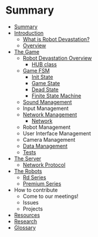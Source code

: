 # Summary

* [Summary](README.md)
* [Introduction](introduction.md)
  * [What is Robot Devastation?](what-is-robot-devastation.md)
  * [Overview](overview.md)
* [The Game](software.md)
  * [Robot Devastation Overview](general-architecture.md)
    * [HUB class](general-architecture/hub-class.md)
  * [Game FSM](game-fsm.md)
    * [Init State](init-state.md)
    * [Game State](game-state.md)
    * [Dead State](dead-state.md)
    * [Finite State Machine](finite-state-machine.md)
  * [Sound Management](sound-management.md)
  * Input Management
  * [Network Management](network-management.md)
    * [Network](network.md)
  * Robot Management
  * User Interface Management
  * Camera Management
  * [Data Management](data-management.md)
  * [Tests](tests.md)
* [The Server](the-server.md)
  * [Network Protocol](the-server/network-protocol.md)
* [The Robots](robots.md)
  * [Rd Series](rd-series.md)
  * [Premium Series](premium_series.md)
* How to contribute
  * Come to our meetings!
  * Issues
  * Projects
* [Resources](resources.md)
* [Research](research.md)
* [Glossary](GLOSSARY.md)

